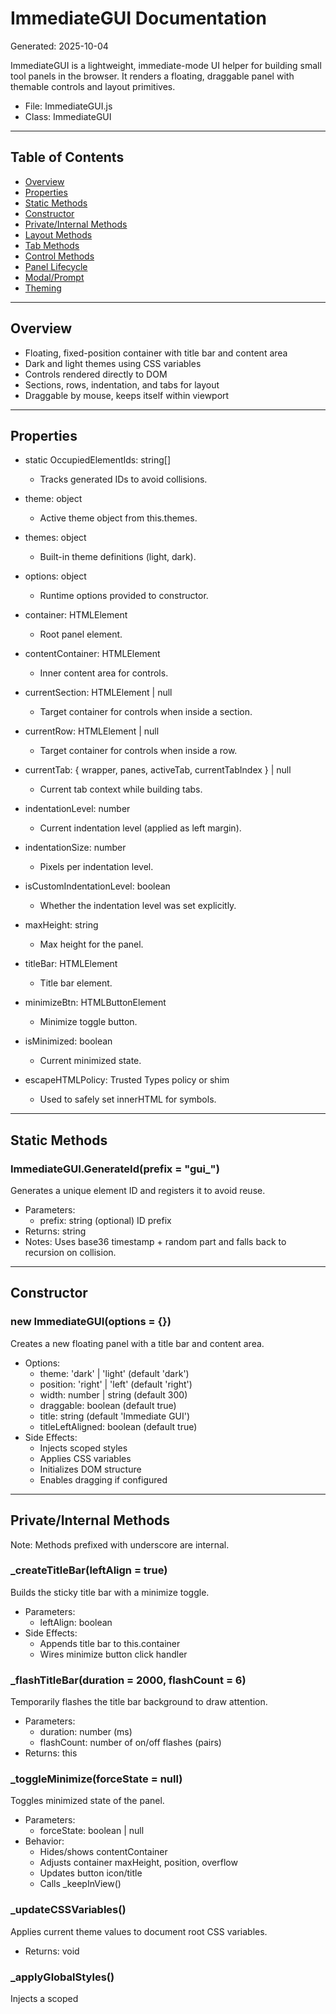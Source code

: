 # ImmediateGUI Documentation

Generated: 2025-10-04

ImmediateGUI is a lightweight, immediate-mode UI helper for building small tool panels in the browser. It renders a floating, draggable panel with themable controls and layout primitives.

- File: ImmediateGUI.js
- Class: ImmediateGUI

---

## Table of Contents

- [Overview](#overview)
- [Properties](#properties)
- [Static Methods](#static-methods)
- [Constructor](#constructor)
- [Private/Internal Methods](#privateinternal-methods)
- [Layout Methods](#layout-methods)
- [Tab Methods](#tab-methods)
- [Control Methods](#control-methods)
- [Panel Lifecycle](#panel-lifecycle)
- [Modal/Prompt](#modalprompt)
- [Theming](#theming)

---

## Overview

- Floating, fixed-position container with title bar and content area
- Dark and light themes using CSS variables
- Controls rendered directly to DOM
- Sections, rows, indentation, and tabs for layout
- Draggable by mouse, keeps itself within viewport

---

## Properties

- static OccupiedElementIds: string[]
  - Tracks generated IDs to avoid collisions.

- theme: object
  - Active theme object from this.themes.

- themes: object
  - Built-in theme definitions (light, dark).

- options: object
  - Runtime options provided to constructor.

- container: HTMLElement
  - Root panel element.

- contentContainer: HTMLElement
  - Inner content area for controls.

- currentSection: HTMLElement | null
  - Target container for controls when inside a section.

- currentRow: HTMLElement | null
  - Target container for controls when inside a row.

- currentTab: { wrapper, panes, activeTab, currentTabIndex } | null
  - Current tab context while building tabs.

- indentationLevel: number
  - Current indentation level (applied as left margin).

- indentationSize: number
  - Pixels per indentation level.

- isCustomIndentationLevel: boolean
  - Whether the indentation level was set explicitly.

- maxHeight: string
  - Max height for the panel.

- titleBar: HTMLElement
  - Title bar element.

- minimizeBtn: HTMLButtonElement
  - Minimize toggle button.

- isMinimized: boolean
  - Current minimized state.

- escapeHTMLPolicy: Trusted Types policy or shim
  - Used to safely set innerHTML for symbols.

---

## Static Methods

### ImmediateGUI.GenerateId(prefix = "gui_")
Generates a unique element ID and registers it to avoid reuse.

- Parameters:
  - prefix: string (optional) ID prefix
- Returns: string
- Notes: Uses base36 timestamp + random part and falls back to recursion on collision.

---

## Constructor

### new ImmediateGUI(options = {})
Creates a new floating panel with a title bar and content area.

- Options:
  - theme: 'dark' | 'light' (default 'dark')
  - position: 'right' | 'left' (default 'right')
  - width: number | string (default 300)
  - draggable: boolean (default true)
  - title: string (default 'Immediate GUI')
  - titleLeftAligned: boolean (default true)
- Side Effects:
  - Injects scoped styles
  - Applies CSS variables
  - Initializes DOM structure
  - Enables dragging if configured

---

## Private/Internal Methods

Note: Methods prefixed with underscore are internal.

### _createTitleBar(leftAlign = true)
Builds the sticky title bar with a minimize toggle.

- Parameters:
  - leftAlign: boolean
- Side Effects:
  - Appends title bar to this.container
  - Wires minimize button click handler

### _flashTitleBar(duration = 2000, flashCount = 6)
Temporarily flashes the title bar background to draw attention.

- Parameters:
  - duration: number (ms)
  - flashCount: number of on/off flashes (pairs)
- Returns: this

### _toggleMinimize(forceState = null)
Toggles minimized state of the panel.

- Parameters:
  - forceState: boolean | null
- Behavior:
  - Hides/shows contentContainer
  - Adjusts container maxHeight, position, overflow
  - Updates button icon/title
  - Calls _keepInView()

### _updateCSSVariables()
Applies current theme values to document root CSS variables.

- Returns: void

### _applyGlobalStyles()
Injects a scoped <style> element with base control styles and resets.

- Returns: void
- Notes: Scoped to current container id; also styles scrollbars.

### _setupDragging()
Enables dragging the panel with the mouse.

- Behavior:
  - Starts on mousedown outside controls
  - Moves on mousemove
  - Ends on mouseup/leave
  - Calls _keepInView() after drag
- Returns: void

### _keepInView()
Repositions the panel to ensure visibility within the viewport.

- Behavior:
  - Keeps at least 50px visible on each screen edge
- Returns: void

### _applyIndentation(element)
Applies current left margin based on indentation level.

- Parameters:
  - element: HTMLElement
- Returns: HTMLElement

### _applyThemeToElements()
Updates in-DOM styles for controls to reflect current theme.

- Behavior:
  - Updates container, buttons, inputs, sections, text, toggles
- Returns: this

---

## Layout Methods

### BeginSection(title, collapsible = false, collapsedByDefault = false, tooltip = '')
Starts a new section block. Optionally collapsible.

- Parameters:
  - title: string
  - collapsible: boolean
  - collapsedByDefault: boolean
  - tooltip: string
- Behavior:
  - Non-collapsible: renders header + section container
  - Collapsible: renders header with indicator and an inner content container
- Returns: this
- Notes:
  - When collapsible, controls are appended to section.contentContainer
  - Click the header to toggle collapsed state

### EndSection()
Ends the current section.

- Returns: this

### BeginRow(gap = 2)
Starts a new horizontal row layout.

- Parameters:
  - gap: number (px)
- Behavior:
  - Children wrappers inside a row are flexed to fill width
- Returns: this

### EndRow()
Ends the current row and normalizes child sizing.

- Returns: this

### BeginIndentation(level = -1)
Increases indentation level or sets a custom level.

- Parameters:
  - level: number; -1 increments by one
- Returns: this

### EndIndentation()
Decreases indentation level or resets custom level.

- Returns: this

---

## Tab Methods

### BeginTabs(tabs = [], defaultTab = 0)
Creates a tabbed container with headers and panes.

- Parameters:
  - tabs: string[]
  - defaultTab: number (index)
- Behavior:
  - Builds clickable headers
  - Prepares panes; sets the active one
  - Sets currentSection to first pane initially
  - Tracks currentTabIndex separately for build-time targeting
- Returns: this

### SetActiveTab(tabIndexOrTabName)
Sets the pane for subsequent control additions (build-time context).

- Parameters:
  - tabIndexOrTabName: number | string
- Behavior:
  - If name provided, resolves index by pane.tabName
  - Sets currentTab.currentTabIndex and currentSection
- Returns: this
- Errors:
  - Logs error on invalid index/name

### EndTabs()
Ends the current tabset context.

- Returns: this

---

## Control Targeting

### _getTargetContainer()
Resolves the current DOM container for new controls.

- Priority:
  1. currentRow
  2. currentTab.panes[currentTab.currentTabIndex]
  3. currentSection.contentContainer (if collapsible)
  4. currentSection
  5. contentContainer
- Returns: HTMLElement

### GetControlContainer()
Gets the root panel element.

- Returns: HTMLElement

### GetControls(OfType = null)
Returns all wrapper nodes added to the panel.

- Parameters:
  - OfType: string | null (reserved for future filtering)
- Returns: NodeListOf<HTMLElement>

---

## Control Methods

All control methods append to the current target container and return a primary element (or an API object), unless noted. Most methods apply indentation to the top-level wrapper.

### Separator(plain = false)
Horizontal rule separator.

- Parameters:
  - plain: boolean (if false, draws border-top)
- Returns: HTMLHRElement

### Header(text, level = 1)
Heading element (h1–h6).

- Parameters:
  - text: string
  - level: number (1..6)
- Returns: HTMLHeadingElement

### Button(text, callback, tooltip = '')
Clickable button.

- Parameters:
  - text: string
  - callback: function (click handler)
  - tooltip: string
- Returns: HTMLButtonElement
- Notes: Adds simple hover styling

### Textbox(placeholder, defaultValue = "", tooltip = '')
Single-line text input.

- Parameters:
  - placeholder: string
  - defaultValue: string
  - tooltip: string
- Returns: HTMLInputElement (type="text")

### TextArea(placeholder = "", defaultValue = "", rows = 4, tooltip = '')
Multi-line text input.

- Parameters:
  - placeholder: string
  - defaultValue: string
  - rows: number
  - tooltip: string
- Returns: HTMLTextAreaElement
- Notes:
  - Limits max height relative to panel
  - Adjusts border on mouseenter

### Label(text)
Static label.

- Parameters:
  - text: string
- Returns: HTMLLabelElement

### ProgressBar(value = 0, min = 0, max = 100, showText = true, tooltip = '')
Progress bar with optional percentage text.

- Parameters:
  - value: number
  - min: number
  - max: number
  - showText: boolean
  - tooltip: string
- Returns: HTMLElement (bar element) augmented with:
  - setValue(newValue)
  - getValue()
  - increment()
  - decrement()
  - textElement: HTMLElement | null
  - min, max: numbers
- Notes:
  - Visually implemented with nested divs

### ColorPicker(defaultValue = '#000000', tooltip = '')
Color input paired with hex text.

- Parameters:
  - defaultValue: string (#RRGGBB)
  - tooltip: string
- Returns: HTMLInputElement (type="color")

### DatePicker(defaultValue = today, tooltip = '')
Date selector.

- Parameters:
  - defaultValue: string (YYYY-MM-DD)
  - tooltip: string
- Returns: HTMLInputElement (type="date")

### Dropdown(options = [], defaultValue = null, tooltip = '')
Select dropdown.

- Parameters:
  - options: Array<string | { text|label, value }>
  - defaultValue: string | number | null
  - tooltip: string
- Returns: HTMLSelectElement

### NumberInput(label, defaultValue = 0, min = null, max = null, tooltip = '')
Labeled numeric input.

- Parameters:
  - label: string
  - defaultValue: number
  - min: number | null
  - max: number | null
  - tooltip: string
- Returns: HTMLInputElement (type="number")
- Notes:
  - Keyup handler coerces values into [min, max] if provided

### Slider(minValue = 0, maxValue = 100, defaultValue = 50, tooltip = '')
Range slider with live value label.

- Parameters:
  - minValue: number
  - maxValue: number
  - defaultValue: number
  - tooltip: string
- Returns: HTMLInputElement (type="range")
- Augments:
  - slider.label: HTMLElement (value display)

### Checkbox(label, checked = false, tooltip = '')
Checkbox with label and theme accent.

- Parameters:
  - label: string
  - checked: boolean
  - tooltip: string
- Returns: HTMLInputElement (type="checkbox")
- Augments:
  - checkbox.label: HTMLLabelElement
- Notes:
  - Uses accent-color and a clip-path for style

### ToggleSwitch(label, checked = false, tooltip = '', onChangeCallback = null)
Custom toggle switch control.

- Parameters:
  - label: string
  - checked: boolean
  - tooltip: string
  - onChangeCallback: function(checked: boolean)
- Returns: HTMLInputElement (hidden checkbox)
- Augments (on returned input):
  - toggle(): void
  - setChecked(value: boolean): void
  - label: HTMLLabelElement
  - track: HTMLElement
  - thumb: HTMLElement
- Accessibility:
  - role="switch", tabindex=0, Space/Enter toggles
  - aria-checked maintained

### RadioButtons(options = [], defaultValue = null, tooltip = '')
Radio button group API.

- Parameters:
  - options: Array<string | { text|label, value }>
  - defaultValue: any
  - tooltip: string
- Returns: object API:
  - getChecked(): value | null
  - setChecked(value, checked): void
- Notes:
  - Creates unique group name per call

### Image(src, alt = '', width = 'auto', height = 'auto', tooltip = '')
Displays an image.

- Parameters:
  - src: string
  - alt: string
  - width: string
  - height: string
  - tooltip: string
- Returns: HTMLImageElement

### ListBox(items = [], defaultSelected = null, tooltip = '', onChange = null, itemType = 'text')
Scrollable list of items with selectable or interactive rows.

- Parameters:
  - items: any[] (strings or objects; depends on itemType)
  - defaultSelected: number | any (index or value for text type)
  - tooltip: string
  - onChange: function
    - text: (item, idx)
    - checkbox: (item, idx, checked)
    - custom: depends on implementer
  - itemType: 'text' | 'checkbox' | function (custom renderer)
- Behavior:
  - text: highlights selected row on click
  - checkbox: uses this.Checkbox() for consistent styling; label removed and a span label added; onChange fires with checked state
  - custom: invokes function(item, idx) to produce a child node
- Returns: HTMLUListElement, augmented with:
  - getSelected(): { item, index } | null
  - setSelected(idxOrItem): void
- Notes:
  - Hover/active styling matches theme
  - For text type, defaultSelected supports index or item equality

---

## Panel Lifecycle

### Show()
Appends the panel to document if not present and makes it visible.

- Behavior:
  - Cleans up empty wrappers
  - Warns if called mid-layout (indent/section/row)
  - Removes bottom margin from last control wrapper
- Returns: this

### Remove()
Removes the panel from the DOM.

- Returns: void

### Hide()
Hides the panel (display: none).

- Returns: this

---

## Modal/Prompt

### ShowModal(message, title = '', options = {})
Displays a modal dialog overlay.

- Parameters:
  - message: string | Node
  - title: string
  - options:
    - type: 'info' | 'warning' | 'error' | 'success' (default 'info')
    - buttons: string[] | { text, primary?, callback? }[]
    - closeOnBackdropClick: boolean (default true)
    - width: number (default 400)
- Returns: { close: Function, element: HTMLElement, backdrop: HTMLElement }
- Behavior:
  - Fades in backdrop and modal
  - Esc closes the modal
  - Button clicks invoke callbacks and close

### ShowPrompt(message, title, defaultValue = '', options = {})
Simple prompt placeholder.

- Parameters:
  - message: string
  - title: string (unused in fallback)
  - defaultValue: string
  - options: object (unused)
- Returns: string | null
- Notes:
  - Currently falls back to window.prompt with a console warning

---

## Theming

### SetTheme(themeName)
Switches active theme and updates all controls in-place.

- Parameters:
  - themeName: 'light' | 'dark'
- Returns: this
- Side Effects:
  - Updates CSS variables and restyles existing elements

### _updateCSSVariables()
Sets CSS custom properties on :root for current theme colors.

- Returns: void

### _applyThemeToElements()
Restyles DOM nodes under the container to match active theme.

- Returns: this

---

## Notes and Conventions

- All control builders append to the current build context determined by:
  - Row > Current Tab Pane (by build index) > Section (or its content) > Panel Content
- Most methods return the created input/control for further wiring.
- Wrapper divs use class .imgui-wrapper and controls use .imgui-control.
- IDs are unique per control for label-association and querying.
- Dragging is initiated by clicking on the container outside typical inputs.

---
